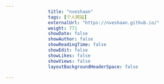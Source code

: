 ---
                title: "nveshaan"
                tags: [个人网站]
                externalUrl: "https://nveshaan.github.io/"
                weight: 771
                showDate: false
                showAuthor: false
                showReadingTime: false
                showEdit: false
                showLikes: false
                showViews: false
                layoutBackgroundHeaderSpace: false
                ---

